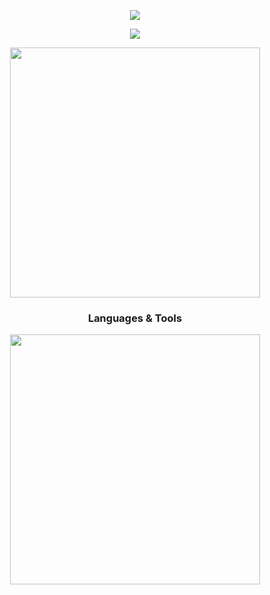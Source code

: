<div>

  <p align="center">
    <a href="https://github.com/ajxv">
      <img src="https://github-readme-stats.vercel.app/api/top-langs/?username=ajxv&layout=compact&theme=holi&border_color=4A628A"/>
    </a>
  </p>

  <p align="center">
    <a href="https://github.com/ajxv">
      <img src="https://github-readme-stats.vercel.app/api?username=ajxv&show_icons=true&theme=holi&show=prs_merged&hide=contribs&hide_title=true&border_color=4A628A"/>
    </a>
  </p>

  <p align="center">
    <a href="https://github.com/ajxv">
      <img src="https://github.com/user-attachments/assets/95841bec-68db-4167-8f9d-bd567e0825bd" width='400'/>
    </a>
  </p>
  
  <h3 align="center">Languages & Tools</h3>
  <p align="center">
    <picture>
      <img src="https://skillicons.dev/icons?i=python,django,flask,dart,flutter,java,sqlite,mongodb,html,js,bootstrap,redis,js&theme=dark" width='400'/>
    </picture>
  </p>
</div>

